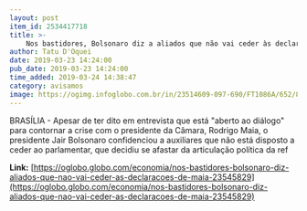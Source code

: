 ```yaml
---
layout: post
item_id: 2534417718
title: >-
    Nos bastidores, Bolsonaro diz a aliados que não vai ceder às declarações de Maia
author: Tatu D'Oquei
date: 2019-03-23 14:24:00
pub_date: 2019-03-23 14:24:00
time_added: 2019-03-24 14:38:47
category: avisamos
image: https://ogimg.infoglobo.com.br/in/23514609-097-690/FT1086A/652/81080982_BSBBrasiliaBrasil12-02-2019PAO-presidente-da-Camara-Rodrigo-Maia-preside-se.jpg
---
```


BRASÍLIA - Apesar de ter dito em entrevista que está "aberto ao diálogo" para contornar a crise com o presidente da Câmara, Rodrigo Maia, o presidente Jair Bolsonaro confidenciou a auxiliares que não está disposto a ceder ao parlamentar, que decidiu se afastar da articulação política da ref

**Link:** [https://oglobo.globo.com/economia/nos-bastidores-bolsonaro-diz-aliados-que-nao-vai-ceder-as-declaracoes-de-maia-23545829](https://oglobo.globo.com/economia/nos-bastidores-bolsonaro-diz-aliados-que-nao-vai-ceder-as-declaracoes-de-maia-23545829)

